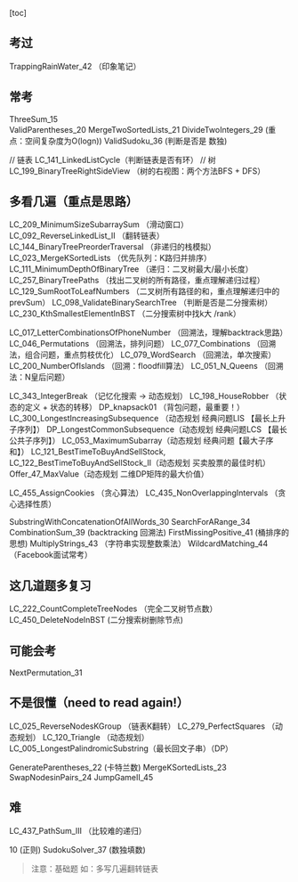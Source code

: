[toc]
## 考过
TrappingRainWater_42 （印象笔记）

## 常考
ThreeSum_15     
ValidParentheses_20
MergeTwoSortedLists_21
DivideTwoIntegers_29 (重点：空间复杂度为O(logn))
ValidSudoku_36  (判断是否是 数独)

// 链表
LC_141_LinkedListCycle（判断链表是否有环）
// 树
LC_199_BinaryTreeRightSideView （树的右视图：两个方法BFS + DFS）

## 多看几遍（重点是思路）
LC_209_MinimumSizeSubarraySum （滑动窗口）
LC_092_ReverseLinkedList_II （翻转链表）
LC_144_BinaryTreePreorderTraversal （非递归的栈模拟）
LC_023_MergeKSortedLists （优先队列：K路归并排序）
LC_111_MinimumDepthOfBinaryTree （递归：二叉树最大/最小长度）
LC_257_BinaryTreePaths （找出二叉树的所有路径，重点理解递归过程）
LC_129_SumRootToLeafNumbers （二叉树所有路径的和，重点理解递归中的prevSum）
LC_098_ValidateBinarySearchTree （判断是否是二分搜索树）
LC_230_KthSmallestElementInBST （二分搜索树中找k大 /rank）

LC_017_LetterCombinationsOfPhoneNumber （回溯法，理解backtrack思路）
LC_046_Permutations （回溯法，排列问题）
LC_077_Combinations （回溯法，组合问题，重点剪枝优化）
LC_079_WordSearch （回溯法，单次搜索）
LC_200_NumberOfIslands （回溯：floodfill算法）
LC_051_N_Queens （回溯法：N皇后问题）

LC_343_IntegerBreak （记忆化搜索 -> 动态规划）
LC_198_HouseRobber （状态的定义 + 状态的转移）
DP_knapsack01 （背包问题，最重要！）
LC_300_LongestIncreasingSubsequence （动态规划 经典问题LIS 【最长上升子序列】）
DP_LongestCommonSubsequence（动态规划 经典问题LCS 【最长公共子序列】）
LC_053_MaximumSubarray（动态规划 经典问题【最大子序和】）
LC_121_BestTimeToBuyAndSellStock, LC_122_BestTimeToBuyAndSellStock_II（动态规划 买卖股票的最佳时机）
Offer_47_MaxValue（动态规划 二维DP矩阵的最大价值）

LC_455_AssignCookies （贪心算法）
LC_435_NonOverlappingIntervals （贪心选择性质）


SubstringWithConcatenationOfAllWords_30
SearchForARange_34
CombinationSum_39 (backtracking 回溯法)
FirstMissingPositive_41 (桶排序的思想)
MultiplyStrings_43 （字符串实现整数乘法）
WildcardMatching_44 （Facebook面试常考）

## 这几道题多复习
LC_222_CountCompleteTreeNodes （完全二叉树节点数）
LC_450_DeleteNodeInBST (二分搜索树删除节点)

## 可能会考
NextPermutation_31


## 不是很懂（need to read again!）
LC_025_ReverseNodesKGroup （链表K翻转）
LC_279_PerfectSquares （动态规划）
LC_120_Triangle （动态规划）
LC_005_LongestPalindromicSubstring（最长回文子串）（DP）

GenerateParentheses_22 (卡特兰数)
MergeKSortedLists_23
SwapNodesinPairs_24
JumpGameII_45


## 难
LC_437_PathSum_III （比较难的递归）

10 (正则)
SudokuSolver_37 (数独填数)


> 注意：基础题
> 如：多写几遍翻转链表